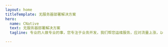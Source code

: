 ```yaml
---
layout: home
titleTemplate: 无服务器部署解决方案
hero:
  name: CNative
  text: 无服务器部署解决方案
  tagline: 专业的人做专业的事，您专注于业务开发，我们帮您运维服务，应对流量上涨，以最低成本快速发展。永久免费、全自助操作

---
```

<HomePage />